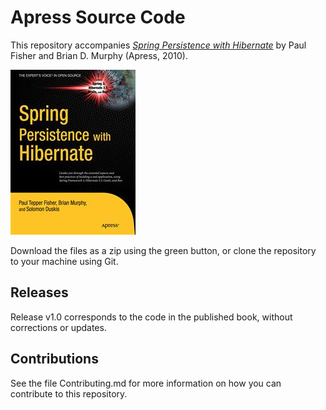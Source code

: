 # Apress Source Code

This repository accompanies [*Spring Persistence with Hibernate*](http://www.apress.com/9781430226321) by Paul Fisher and Brian D. Murphy (Apress, 2010).

![Cover image](9781430226321.jpg)

Download the files as a zip using the green button, or clone the repository to your machine using Git.

## Releases

Release v1.0 corresponds to the code in the published book, without corrections or updates.

## Contributions

See the file Contributing.md for more information on how you can contribute to this repository.
